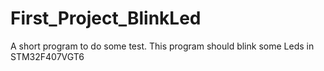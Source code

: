 # First_Project_BlinkLed
A short program to do some test. This program should blink some Leds in STM32F407VGT6
